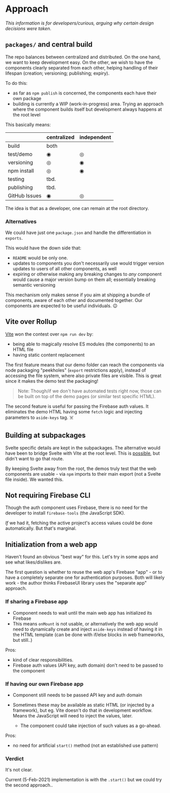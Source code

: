 # Approach

*This information is for developers/curious, arguing why certain design decisions were taken.*


## `packages/` and central build

The repo balances between centralized and distributed. On the one hand, we want to keep development easy. On the other, we wish to have the components clearly separated from each other, helping handling of their lifespan (creation; versioning; publishing; expiry).

To do this:

- as far as `npm publish` is concerned, the components each have their own package
- building is currently a WIP (work-in-progress) area. Trying an approach where the component builds itself but development always happens at the root level

<!-- disabled
This avoids eg. duplication of build files. We aim for being able to develop ~ a dozen components simultaneously.
-->

This basically means:

||centralized|independent|
|---|---|---|
|build|both||
|test/demo|◉|◎|
|versioning|◎|◉|
|npm install|◎|◉|
|testing|tbd.||
|publishing|tbd.||
|GitHub Issues|◉|◎|

The idea is that as a developer, one can remain at the root directory.

### Alternatives

We could have just one `package.json` and handle the differentiation in `exports`.

This would have the down side that:

- `README` would be only one.
- updates to components you don't necessarily use would trigger version updates to users of all other components, as well
- expiring or otherwise making any breaking changes to *any* component would cause a major version bump on them all; essentially breaking semantic versioning

This mechanism only makes sense if you aim at shipping a bundle of components, aware of each other and documented together. Our components are expected to be useful individuals. 😉


## Vite over Rollup

[Vite](https://vitejs.dev/guide/introduction.html#why-native-esm) won the  contest over `npm run dev` by:

- being able to magically resolve ES modules (the components) to an HTML file
- having static content replacement 

The first feature means that our demo folder can reach the components via node packaging "peekholes" (`export` restrictions apply), instead of accessing the file system, where also private files are visible. This is great since it makes the demo test the packaging!

>Note: Though/if we don't have automated tests right now, those can be built on top of the demo pages (or similar test specific HTML).

The second feature is useful for passing the Firebase auth values. It eliminates the demo HTML having some `fetch` logic and injecting parameters to `aside-keys` tag. ☠️


## Building at subpackages

Svelte specific details are kept in the subpackages. The alternative would have been to bridge Svelte with Vite at the root level. This is [possible](https://codechips.me/svelte-with-vitejs-typescript-tailwind/), but didn't want to go that route.

By keeping Svelte away from the root, the demos truly test that the web components are usable - via `npm` imports to their main export (not a Svelte file inside). We wanted this.


## Not requiring Firebase CLI

Though the auth component uses Firebase, there is no need for the developer to install `firebase-tools` (the JavaScript SDK).

*If* we had it, fetching the active project's access values could be done automatically. But that's marginal.


## Initialization from a web app

Haven't found an obvious "best way" for this. Let's try in some apps and see what likes/dislikes are.

The first question is whether to reuse the web app's Firebase "app" - or to have a completely separate one for authentication purposes. Both will likely work - the author thinks FirebaseUI library uses the "separate app" approach.

### If sharing a Firebase app

- Component needs to wait until the main web app has initialized its Firebase
- This means `onMount` is not usable, or alternatively the web app would need to dynamically create and inject `aside-keys` instead of having it in the HTML template (can be done with if/else blocks in web frameworks, but still..)

Pros:

- kind of clear responsibilities. 
- Firebase auth values (API key, auth domain) don't need to be passed to the component

### If having our own Firebase app

- Component still needs to be passed API key and auth domain
- Sometimes these may be available as static HTML (or injected by a framework), but eg. Vite doesn't do that in development workflow.  Means the JavaScript will need to inject the values, later.

   - The component could take injection of such values as a go-ahead.

Pros:

- no need for artificial `start()` method (not an established use pattern)


### Verdict

It's not clear.

Current (5-Feb-2021) implementation is with the `.start()` but we could try the second approach..


